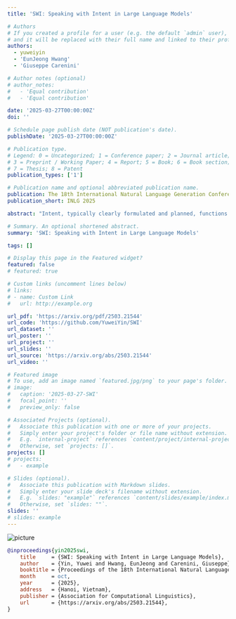 ```yaml
---
title: 'SWI: Speaking with Intent in Large Language Models'

# Authors
# If you created a profile for a user (e.g. the default `admin` user), write the username (folder name) here
# and it will be replaced with their full name and linked to their profile.
authors:
  - yuweiyin
  - 'EunJeong Hwang'
  - 'Giuseppe Carenini'

# Author notes (optional)
# author_notes:
#   - 'Equal contribution'
#   - 'Equal contribution'

date: '2025-03-27T00:00:00Z'
doi: ''

# Schedule page publish date (NOT publication's date).
publishDate: '2025-03-27T00:00:00Z'

# Publication type.
# Legend: 0 = Uncategorized; 1 = Conference paper; 2 = Journal article;
# 3 = Preprint / Working Paper; 4 = Report; 5 = Book; 6 = Book section;
# 7 = Thesis; 8 = Patent
publication_types: ['1']

# Publication name and optional abbreviated publication name.
publication: The 18th International Natural Language Generation Conference
publication_short: INLG 2025

abstract: "Intent, typically clearly formulated and planned, functions as a cognitive framework for communication and problem-solving. This paper introduces the concept of Speaking with Intent (SWI) in large language models (LLMs), where the explicitly generated intent encapsulates the model's underlying intention and provides high-level planning to guide subsequent analysis and action. By emulating deliberate and purposeful thoughts in the human mind, SWI is hypothesized to enhance the reasoning capabilities and generation quality of LLMs. Extensive experiments on text summarization, multi-task question answering, and mathematical reasoning benchmarks consistently demonstrate the effectiveness and generalizability of Speaking with Intent over direct generation without explicit intent. Further analysis corroborates the generalizability of SWI under different experimental settings. Moreover, human evaluations verify the coherence, effectiveness, and interpretability of the intent produced by SWI. The promising results in enhancing LLMs with explicit intents pave a new avenue for boosting LLMs' generation and reasoning abilities with cognitive notions."

# Summary. An optional shortened abstract.
summary: 'SWI: Speaking with Intent in Large Language Models'

tags: []

# Display this page in the Featured widget?
featured: false
# featured: true

# Custom links (uncomment lines below)
# links:
# - name: Custom Link
#   url: http://example.org

url_pdf: 'https://arxiv.org/pdf/2503.21544'
url_code: 'https://github.com/YuweiYin/SWI'
url_dataset: ''
url_poster: ''
url_project: ''
url_slides: ''
url_source: 'https://arxiv.org/abs/2503.21544'
url_video: ''

# Featured image
# To use, add an image named `featured.jpg/png` to your page's folder.
# image:
#   caption: '2025-03-27-SWI'
#   focal_point: ''
#   preview_only: false

# Associated Projects (optional).
#   Associate this publication with one or more of your projects.
#   Simply enter your project's folder or file name without extension.
#   E.g. `internal-project` references `content/project/internal-project/index.md`.
#   Otherwise, set `projects: []`.
projects: []
# projects:
#   - example

# Slides (optional).
#   Associate this publication with Markdown slides.
#   Simply enter your slide deck's filename without extension.
#   E.g. `slides: "example"` references `content/slides/example/index.md`.
#   Otherwise, set `slides: ""`.
slides: ''
# slides: example
---
```


<!-- {{% callout note %}} -->
<!-- Click the _Cite_ button above to demo the feature to enable visitors to import publication metadata into their reference management software. -->
<!-- {{% /callout %}} -->

<!-- {{% callout note %}} -->
<!-- Create your slides in Markdown - click the _Slides_ button to check out the example. -->
<!-- {{% /callout %}} -->

<!-- Supplementary notes can be added here, including [code, math, and images](https://wowchemy.com/docs/writing-markdown-latex/). -->

<script src="https://polyfill.io/v3/polyfill.min.js?features=es6"></script>
<script id="MathJax-script" async src="https://cdn.jsdelivr.net/npm/mathjax@3/es5/tex-mml-chtml.js"></script>
<script> 
MathJax = {
  tex: {
    inlineMath: [['$', '$']],
    processEscapes: true
  }
};
</script>

![picture](https://yuweiyin.com/files/img/2025-03-27-SWI.jpg)

```bibtex
@inproceedings{yin2025swi,
    title     = {SWI: Speaking with Intent in Large Language Models},
    author    = {Yin, Yuwei and Hwang, EunJeong and Carenini, Giuseppe},
    booktitle = {Proceedings of the 18th International Natural Language Generation Conference},
    month     = oct,
    year      = {2025},
    address   = {Hanoi, Vietnam},
    publisher = {Association for Computational Linguistics},
    url       = {https://arxiv.org/abs/2503.21544},
}
```
